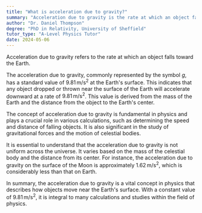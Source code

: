 ```yaml
---
title: "What is acceleration due to gravity?"
summary: "Acceleration due to gravity is the rate at which an object falls towards the Earth."
author: "Dr. Daniel Thompson"
degree: "PhD in Relativity, University of Sheffield"
tutor_type: "A-Level Physics Tutor"
date: 2024-05-06
---
```


Acceleration due to gravity refers to the rate at which an object falls toward the Earth. 

The acceleration due to gravity, commonly represented by the symbol $g$, has a standard value of $9.81 \, \text{m/s}^2$ at the Earth's surface. This indicates that any object dropped or thrown near the surface of the Earth will accelerate downward at a rate of $9.81 \, \text{m/s}^2$. This value is derived from the mass of the Earth and the distance from the object to the Earth's center.

The concept of acceleration due to gravity is fundamental in physics and plays a crucial role in various calculations, such as determining the speed and distance of falling objects. It is also significant in the study of gravitational forces and the motion of celestial bodies.

It is essential to understand that the acceleration due to gravity is not uniform across the universe. It varies based on the mass of the celestial body and the distance from its center. For instance, the acceleration due to gravity on the surface of the Moon is approximately $1.62 \, \text{m/s}^2$, which is considerably less than that on Earth.

In summary, the acceleration due to gravity is a vital concept in physics that describes how objects move near the Earth's surface. With a constant value of $9.81 \, \text{m/s}^2$, it is integral to many calculations and studies within the field of physics.
    